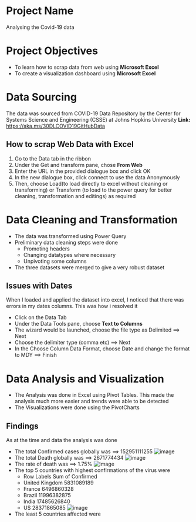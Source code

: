 # Project Name
Analysing the Covid-19 data

# Project Objectives
- To learn how to scrap data from web using **Microsoft Excel**
- To create a visualization dashboard using **Microsoft Excel**

# Data Sourcing
The data was sourced from COVID-19 Data Repository by the Center for Systems Science and Engineering (CSSE) at Johns Hopkins University
**Link:** https://aka.ms/30DLCOVID19GitHubData

## How to scrap Web Data with Excel
1. Go to the Data tab in the ribbon
2. Under the Get and transform pane, chose **From Web**
3. Enter the URL in the provided dialogue box and click OK
4. In the new dialogue box, click connect to use the data Anonymously
5. Then, choose Load(to load directly to excel without cleaning or transforming) or Transform (to load to the power query for better cleaning, transformation and editings) as required

# Data Cleaning and Transformation
- The data was transformed using Power Query
- Preliminary data cleaning steps were done
  - Promoting headers
  - Changing datatypes where necessary
  - Unpivoting some columns 
- The three datasets were merged to give a very robust dataset

## Issues with Dates
When I loaded and applied the dataset into excel, I noticed that there was errors in my dates columns. This was how i resolved it
- Click on the Data Tab 
- Under the Data Tools pane, choose **Text to Columns**
- The wizard would be launched, choose the file type as Delimited ==> Next
- Choose the delimiter type (comma etc) ==> Next
- In the Choose Column Data Format, choose Date and change the format to MDY ==> Finish

# Data Analysis and Visualization
- The Analysis was done in Excel using Pivot Tables. This made the analysis much more easier and trends were able to be detected 
- The Visualizations were done using the PivotCharts 

## Findings
As at the time and data the analysis was done
- The total Confirmed cases globally was ==> 152951111255
![image](https://user-images.githubusercontent.com/57878434/175761573-656f41d5-f25c-4016-b331-eb5e224355b7.png)
- The total Death globally was ==> 2671774434
![image](https://user-images.githubusercontent.com/57878434/175761611-80d9842a-6de0-472a-a3b7-7e7b9396a10d.png)
- The rate of death was ==> 1.75%
![image](https://user-images.githubusercontent.com/57878434/175761625-60b21bcf-31df-4d66-95c1-b4efdf9cddae.png)
- The top 5 countries with highest confirmations of the virus were 
  - Row Labels	Sum of Confirmed
   - United Kingdom	5831089189
   - France	6496860328
   - Brazil	11996382875
   - India	17485626840
   - US	28371865085
![image](https://user-images.githubusercontent.com/57878434/175761674-f5bd0321-e5cf-4491-a8e4-65978e294daf.png)
- The least 5 countries affected were 


